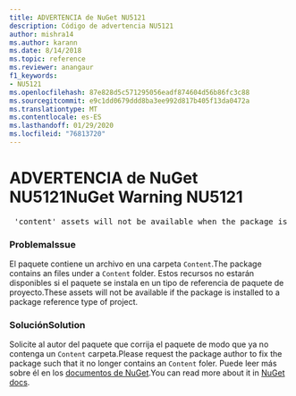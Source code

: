 ```yaml
---
title: ADVERTENCIA de NuGet NU5121
description: Código de advertencia NU5121
author: mishra14
ms.author: karann
ms.date: 8/14/2018
ms.topic: reference
ms.reviewer: anangaur
f1_keywords:
- NU5121
ms.openlocfilehash: 87e828d5c571295056eadf874604d56b86fc3c88
ms.sourcegitcommit: e9c1dd0679ddd8ba3ee992d817b405f13da0472a
ms.translationtype: MT
ms.contentlocale: es-ES
ms.lasthandoff: 01/29/2020
ms.locfileid: "76813720"
---
```

# <a name="nuget-warning-nu5121"></a><span data-ttu-id="246c1-103">ADVERTENCIA de NuGet NU5121</span><span class="sxs-lookup"><span data-stu-id="246c1-103">NuGet Warning NU5121</span></span>
<pre> 'content' assets will not be available when the package is installed after the migration.</pre>

### <a name="issue"></a><span data-ttu-id="246c1-104">Problema</span><span class="sxs-lookup"><span data-stu-id="246c1-104">Issue</span></span>

<span data-ttu-id="246c1-105">El paquete contiene un archivo en una carpeta `Content`.</span><span class="sxs-lookup"><span data-stu-id="246c1-105">The package contains an files under a `Content` folder.</span></span> <span data-ttu-id="246c1-106">Estos recursos no estarán disponibles si el paquete se instala en un tipo de referencia de paquete de proyecto.</span><span class="sxs-lookup"><span data-stu-id="246c1-106">These assets will not be available if the package is installed to a package reference type of project.</span></span>


### <a name="solution"></a><span data-ttu-id="246c1-107">Solución</span><span class="sxs-lookup"><span data-stu-id="246c1-107">Solution</span></span>

<span data-ttu-id="246c1-108">Solicite al autor del paquete que corrija el paquete de modo que ya no contenga un `Content` carpeta.</span><span class="sxs-lookup"><span data-stu-id="246c1-108">Please request the package author to fix the package such that it no longer contains an `Content` foler.</span></span> <span data-ttu-id="246c1-109">Puede leer más sobre él en los [documentos de NuGet](../../consume-packages/migrate-packages-config-to-package-reference.md).</span><span class="sxs-lookup"><span data-stu-id="246c1-109">You can read more about it in [NuGet docs](../../consume-packages/migrate-packages-config-to-package-reference.md).</span></span>
